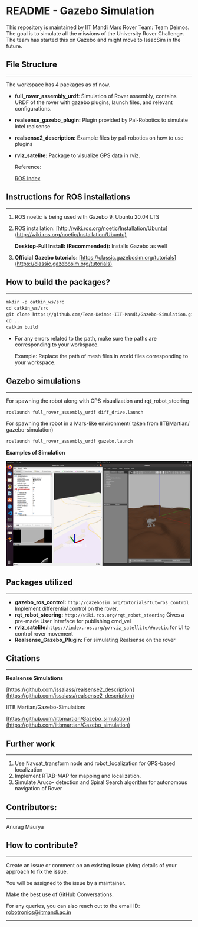 # README - Gazebo Simulation

This repository is maintained by IIT Mandi Mars Rover Team: Team Deimos. The goal is to simulate all the missions of the University Rover Challenge. The team has started this on Gazebo and might move to IssacSim in the future.

## File Structure

---

The workspace has 4 packages as of now.

- **full_rover_assembly_urdf**: Simulation of Rover assembly, contains URDF of the rover with gazebo plugins, launch files, and relevant configurations.
- **realsense_gazebo_plugin:** Plugin provided by Pal-Robotics to simulate intel realsense
- **realsense2_description:** Example files by pal-robotics on how to use plugins
- **rviz_satelite:** Package to visualize GPS data in rviz.
    
    Reference: 
    
    [ROS Index](https://index.ros.org/p/rviz_satellite/#noetic)
    

## Instructions for ROS installations

---

1. ROS noetic is being used with Gazebo 9, Ubuntu 20.04 LTS
2. ROS installation: [http://wiki.ros.org/noetic/Installation/Ubuntu](http://wiki.ros.org/noetic/Installation/Ubuntu) 
    
    **Desktop-Full Install: (Recommended):** Installs Gazebo as well
    
3. **Official** ******************************Gazebo tutorials:****************************** [https://classic.gazebosim.org/tutorials](https://classic.gazebosim.org/tutorials)

## How to build the packages?

---

```xml
mkdir -p catkin_ws/src
cd catkin_ws/src
git clone https://github.com/Team-Deimos-IIT-Mandi/Gazebo-Simulation.git
cd ..
catkin build
```

- For any errors related to the path, make sure the paths are corresponding to your workspace.
    
    Example: Replace the path of mesh files in world files corresponding to your workspace.
    

## Gazebo simulations

---

For spawning the robot along with GPS visualization and rqt_robot_steering

```bash
roslaunch full_rover_assembly_urdf diff_drive.launch
```

For spawning the robot in a Mars-like environment( taken from IITBMartian/ gazebo-simulation)

```bash
roslaunch full_rover_assembly_urdf gazebo.launch
```

********************************************Examples of Simulation********************************************

![Screenshot from 2023-01-22 12-40-12.png](README%20-%20Gazebo%20Simulation%20e5fdab83ec1349ba8c07f90dcfd49f0e/Screenshot_from_2023-01-22_12-40-12.png)

## Packages utilized

---

- **gazebo_ros_control:** `http://gazebosim.org/tutorials?tut=ros_control`
 Implement differential control on the rover.
- **rqt_robot_steering:** `http://wiki.ros.org/rqt_robot_steering`
 Gives a pre-made User Interface for publishing cmd_vel
- **rviz_satelite:**`https://index.ros.org/p/rviz_satellite/#noetic`
 for UI to control rover movement
- ********************************************************Realsense_Gazebo_Plugin:******************************************************** For simulating Realsense on the rover

## Citations

---

**Realsense Simulations**

[https://github.com/issaiass/realsense2_description](https://github.com/issaiass/realsense2_description)

IITB Martian/Gazebo-Simulation:

[https://github.com/iitbmartian/Gazebo_simulation](https://github.com/iitbmartian/Gazebo_simulation)

## Further work

---

1. Use Navsat_transform node and robot_localization for GPS-based localization
2. Implement RTAB-MAP for mapping and localization.
3. Simulate Aruco- detection and Spiral Search algorithm for autonomous navigation of Rover 

## Contributors:

---

Anurag Maurya

## How to contribute?

---

Create an issue or comment on an existing issue giving details of your approach to fix the issue.

You will be assigned to the issue by a maintainer.

Make the best use of GitHub Conversations. 

For any queries, you can also reach out to the email ID: robotronics@iitmandi.ac.in

---